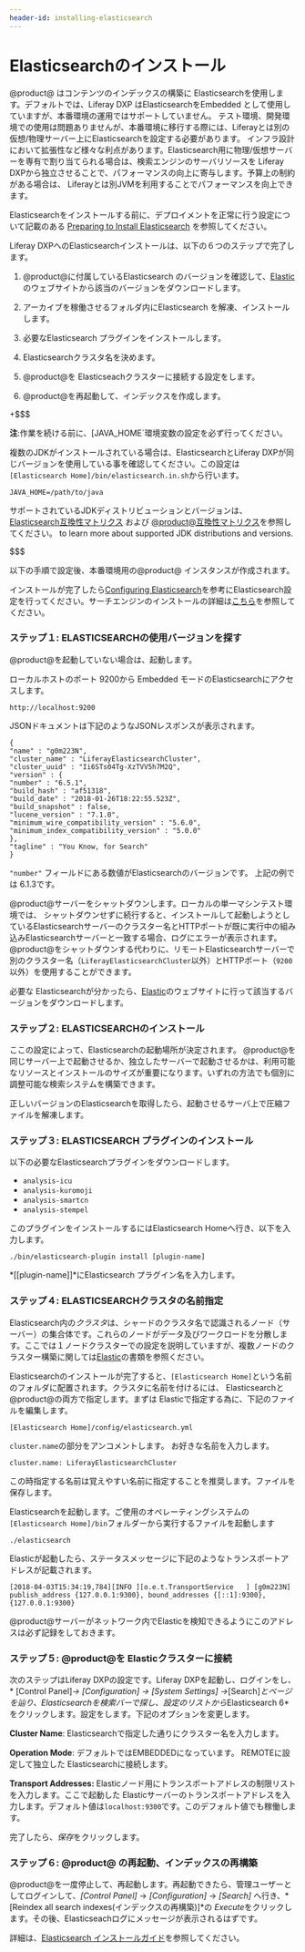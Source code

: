 ```yaml
---
header-id: installing-elasticsearch
---
```


# Elasticsearchのインストール

@product@ はコンテンツのインデックスの構築に Elasticsearchを使用します。デフォルトでは、Liferay DXP はElasticsearchをEmbedded として使用していますが、本番環境の運用ではサポートしていません。 テスト環境、開発環境での使用は問題ありませんが、本番環境に移行する際には、Liferayとは別の仮想/物理サーバー上にElasticsearchを設定する必要があります。 インフラ設計において拡張性など様々な利点があります。Elasticsearch用に物理/仮想サーバーを専有で割り当てられる場合は、検索エンジンのサーバリソースを Liferay DXPから独立させることで、パフォーマンスの向上に寄与します。予算上の制約がある場合は、 Liferayとは別JVMを利用することでパフォーマンスを向上できます。

Elasticsearchをインストールする前に、デプロイメントを正常に行う設定について記載のある
[Preparing to Install Elasticsearch](/discover/deployment/-/knowledge_base/7-1/preparing-to-install-elasticsearch)
を参照してください。

Liferay DXPへのElasticsearchインストールは、以下の６つのステップで完了します。



1. @product@に付属しているElasticsearch のバージョンを確認して、[Elastic](https://www.elastic.co)のウェブサイトから該当のバージョンをダウンロードします。

2. アーカイブを稼働させるフォルダ内にElasticsearch を解凍、インストールします。

3. 必要なElasticsearch プラグインをインストールします。

4. Elasticsearchクラスタ名を決めます。


5. @product@を Elasticseachクラスターに接続する設定をします。


6. @product@を再起動して、インデックスを作成します。

+$$$

**注**:作業を続ける前に、[JAVA_HOME`環境変数の設定を必ず行ってください。

複数のJDKがインストールされている場合は、ElasticsearchとLiferay DXPが同じバージョンを使用している事を確認してください。この設定は`[Elasticsearch Home]/bin/elasticsearch.in.sh`から行います。

    JAVA_HOME=/path/to/java

サポートされているJDKディストリビューションとバージョンは、
[Elasticsearch互換性マトリクス](https://www.elastic.co/support/matrix#matrix_jvm)
および
[@product@互換性マトリクス](https://web.liferay.com/documents/14/21598941/Liferay+DXP+7.1+Compatibility+Matrix/9f9c917a-c620-427b-865d-5c4b4a00be85)を参照してください。
to learn more about supported JDK distributions and versions.

$$$

以下の手順で設定後、本番環境用の@product@ インスタンスが作成されます。

インストールが完了したら[Configuring Elasticsearch](discover/deployment/-/knowledge_base/7-1/configuring-elasticsearch-for-liferay-0)を参考にElasticsearch設定を行ってください。サーチエンジンのインストールの詳細は[こちら](discover/deployment/-/knowledge_base/7-1/installing-a-search-engine)を参照してください。


### ステップ１: ELASTICSEARCHの使用バージョンを探す

@product@を起動していない場合は、起動します。

ローカルホストのポート 9200から Embedded モードのElasticsearchにアクセスします。

    http://localhost:9200

JSONドキュメントは下記のようなJSONレスポンスが表示されます。

    {
    "name" : "g0m223N",
    "cluster_name" : "LiferayElasticsearchCluster",
    "cluster_uuid" : "Ii6STs04Tg-XzTVV5h7M2Q",
    "version" : {
    "number" : "6.5.1",
    "build_hash" : "af51318",
    "build_date" : "2018-01-26T18:22:55.523Z",
    "build_snapshot" : false,
    "lucene_version" : "7.1.0",
    "minimum_wire_compatibility_version" : "5.6.0",
    "minimum_index_compatibility_version" : "5.0.0"
    },
    "tagline" : "You Know, for Search"
    }

`"number"` フィールドにある数値がElasticsearchのバージョンです。
上記の例では 6.1.3です。

@product@サーバーをシャットダウンします。ローカルの単一マシンテスト環境では、
シャットダウンせずに続行すると、インストールして起動しようとしているElasticsearchサーバーのクラスター名とHTTPポートが既に実行中の組み込みElasticsearchサーバーと一致する場合、ログにエラーが表示されます。
@product@をシャットダウンする代わりに、リモートElasticsearchサーバーで別のクラスター名（`LiferayElasticsearchCluster`以外）とHTTPポート（`9200`以外）を使用することができます。

必要な Elasticsearchが分かったら、[Elastic](https://www.elastic.co)のウェブサイトに行って該当するバージョンをダウンロードします。

### ステップ２: ELASTICSEARCHのインストール

ここの設定によって、Elasticsearchの起動場所が決定されます。 @product@を同じサーバー上で起動させるか、独立したサーバーで起動させるかは、利用可能なリソースとインストールのサイズが重要になります。いずれの方法でも個別に調整可能な検索システムを構築できます。

正しいバージョンのElasticsearchを取得したら、起動させるサーバ上で圧縮ファイルを解凍します。

### ステップ３: ELASTICSEARCH プラグインのインストール

以下の必要なElasticsearchプラグインをダウンロードします。

- `analysis-icu`
- `analysis-kuromoji`
- `analysis-smartcn`
- `analysis-stempel`

このプラグインをインストールするにはElasticsearch Homeへ行き、以下を入力します。

    ./bin/elasticsearch-plugin install [plugin-name]

*[[plugin-name]]*にElasticsearch プラグイン名を入力します。

### ステップ４: ELASTICSEARCHクラスタの名前指定

Elasticsearch内の*クラスタ*は、シャードのクラスタ名で認識されるノード（サーバー）の集合体です。これらのノードがデータ及びワークロードを分散します。ここでは１ノードクラスターでの設定を説明していますが、複数ノードのクラスター構築に関しては[Elastic](https://www.elastic.co/guide/index.html)の書類を参照ください。

Elasticsearchのインストールが完了すると、`[Elasticsearch Home]`という名前のフォルダに配置されます。クラスタに名前を付けるには、 Elasticsearchと@product@の両方で指定します。まずは Elasticで指定する為に、下記のファイルを編集します。

    [Elasticsearch Home]/config/elasticsearch.yml

`cluster.name`の部分をアンコメントします。
お好きな名前を入力します。

    cluster.name: LiferayElasticsearchCluster

この時指定する名前は覚えやすい名前に指定することを推奨します。ファイルを保存します。

Elasticsearchを起動します。ご使用のオペレーティングシステムの`[Elasticsearch Home]/bin`フォルダーから実行するファイルを起動します

    ./elasticsearch

Elasticが起動したら、ステータスメッセージに下記のようなトランスポートアドレスが記載されます。

    [2018-04-03T15:34:19,784][INFO ][o.e.t.TransportService   ] [g0m223N] publish_address {127.0.0.1:9300}, bound_addresses {[::1]:9300}, {127.0.0.1:9300}

@product@サーバーがネットワーク内でElasticを検知できるようにこのアドレスは必ず記録をしておきます。

### ステップ５: @product@を Elasticクラスターに接続

次のステップはLiferay DXPの設定です。Liferay DXPを起動し、ログインをし、* [Control Panel]*→ *[Configuration]* → *[System Settings]* →*[Search]*とページを辿り、*Elasticsearch*を検索バーで探し、設定のリストから*Elasticsearch 6*をクリックします。設定をします。下記のオプションを変更します。

**Cluster Name**: Elasticsearchで指定した通りにクラスター名を入力します。

**Operation Mode**: デフォルトではEMBEDDEDになっています。 REMOTEに設定して独立した Elasticsearchに接続します。

**Transport Addresses:** Elasticノード用にトランスポートアドレスの制限リストを入力します。ここで起動した Elasticサーバーのトランスポートアドレスを入力します。デフォルト値は`localhost:9300`です。このデフォルト値でも稼働します。

完了したら、*保存*をクリックします。

### ステップ６: @product@ の再起動、インデックスの再構築

@product@を一度停止して、再起動します。再起動できたら、管理ユーザーとしてログインして、*[Control Panel]* → *[Configuration]* → *[Search]* へ行き、*[Reindex all search indexes(インデックスの再構築)]*の *Execute*をクリックします。その後、Elasticseachログにメッセージが表示されるはずです。

詳細は、[Elasticsearch インストールガイド](https://www.elastic.co/guide/en/elasticsearch/reference/6.5/_installation.html)を参照してください。


